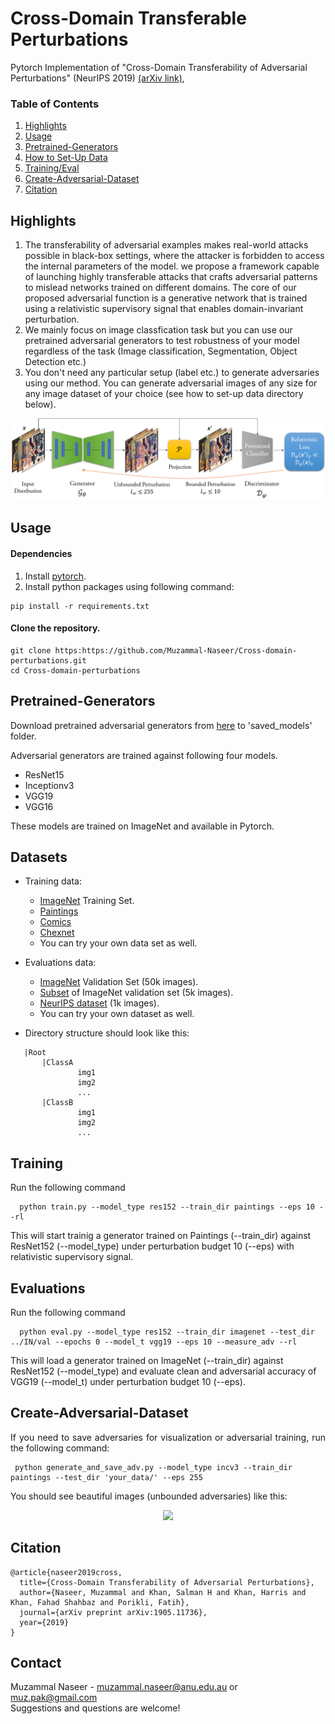# Cross-Domain Transferable Perturbations 
<!--[Project Page](https://muzammal-naseer.github.io/Cross-domain-perturbations/)-->

Pytorch Implementation of "Cross-Domain Transferability of Adversarial Perturbations" (NeurIPS 2019) [(arXiv link)](https://arxiv.org/abs/1905.11736), 

### Table of Contents  
1) [Highlights](#Highlights) <a name="Highlights"/>
2) [Usage](#Usage) <a name="Usage"/>
3) [Pretrained-Generators](#Pretrained-Generators) <a name="Pretrained-Generators"/>
4) [How to Set-Up Data](#Datasets) <a name="Datasets"/>
5) [Training/Eval](#Training)  <a name="Training"/>
6) [Create-Adversarial-Dataset](#Create-Adversarial-Dataset) <a name="Create-Adversarial-Dataset"/>
7) [Citation](#Citation)  <a name="Citation"/>


## Highlights

1. The transferability of adversarial examples makes real-world attacks possible in black-box settings,
where the attacker is forbidden to access the internal parameters of the model. we propose a framework capable of launching highly transferable attacks that crafts adversarial patterns to mislead networks trained on different domains. The core of our proposed adversarial function is a generative network that is trained using a relativistic supervisory signal that enables domain-invariant perturbation.
2. We mainly focus on image classfication task but you can use our pretrained adversarial generators to test robustness of your model regardless of the task (Image classification, Segmentation, Object Detection etc.)
3. You don't need any particular setup (label etc.) to generate adversaries using our method. You can generate adversarial images of any size for any image dataset of your choice (see how to set-up data directory below).

![Learning Algo](/assets/cross_distribution.png)

## Usage
#### Dependencies
1. Install [pytorch](https://pytorch.org/).
2. Install python packages using following command:
```
pip install -r requirements.txt
```
#### Clone the repository.
```
git clone https:https://github.com/Muzammal-Naseer/Cross-domain-perturbations.git
cd Cross-domain-perturbations
```

## Pretrained-Generators
Download pretrained adversarial generators from  [here](https://drive.google.com/open?id=1H_o90xtHYbK7M3bMMm_RtwTtCdDmaPJY) to 'saved_models' folder.

Adversarial generators are trained against following four models.
* ResNet15
* Inceptionv3
* VGG19
* VGG16

These models are trained on ImageNet and available in Pytorch. 
  
## Datasets
* Training data:
  * [ImageNet](http://www.image-net.org/) Training Set.
  * [Paintings](https://www.kaggle.com/c/painter-by-numbers)
  * [Comics](https://www.kaggle.com/cenkbircanoglu/comic-books-classification)
  * [Chexnet](https://stanfordmlgroup.github.io/projects/chexnet/)
  * You can try your own data set as well.
  
* Evaluations data:
  * [ImageNet](http://www.image-net.org/) Validation Set (50k images).
  * [Subset](https://github.com/LiYingwei/Regional-Homogeneity/tree/master/data) of ImageNet validation set (5k images).
  * [NeurIPS dataset](https://www.kaggle.com/c/nips-2017-non-targeted-adversarial-attack) (1k images).
  * You can try your own dataset as well.
  
* Directory structure should look like this:
 ```
    |Root
        |ClassA
                img1
                img2
                ...
        |ClassB
                img1
                img2
                ...
```
## Training
<p align="justify"> Run the following command

```
  python train.py --model_type res152 --train_dir paintings --eps 10 --rl
```
This will start trainig a generator trained on Paintings (--train_dir) against ResNet152 (--model_type) under perturbation budget 10 (--eps) with relativistic supervisory signal.<p>
## Evaluations
<p align="justify"> Run the following command

```
  python eval.py --model_type res152 --train_dir imagenet --test_dir ../IN/val --epochs 0 --model_t vgg19 --eps 10 --measure_adv --rl
```
This will load a generator trained on ImageNet (--train_dir) against ResNet152 (--model_type) and evaluate clean and adversarial accuracy of VGG19 (--model_t) under perturbation budget 10 (--eps). <p>


## Create-Adversarial-Dataset
<p align="justify"> If you need to save adversaries for visualization or adversarial training, run the following command:

```
 python generate_and_save_adv.py --model_type incv3 --train_dir paintings --test_dir 'your_data/' --eps 255
```
You should see beautiful images (unbounded adversaries) like this:
<p align="center">
<img src="https://github.com/Muzammal-Naseer/Cross-domain-perturbations/blob/gh-pages/resources/images/adv_unbound_paintings_incv3.jpg"/>
</p>

## Citation
```
@article{naseer2019cross,
  title={Cross-Domain Transferability of Adversarial Perturbations},
  author={Naseer, Muzammal and Khan, Salman H and Khan, Harris and Khan, Fahad Shahbaz and Porikli, Fatih},
  journal={arXiv preprint arXiv:1905.11736},
  year={2019}
}
```
## Contact
Muzammal Naseer - muzammal.naseer@anu.edu.au   or muz.pak@gmail.com
<br/>
Suggestions and questions are welcome!


